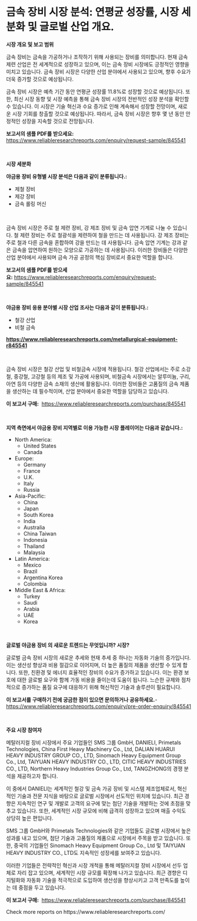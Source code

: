 <p><h1>금속 장비 시장 분석: 연평균 성장률, 시장 세분화 및 글로벌 산업 개요.</h1></p><p><strong>시장 개요 및 보고 범위</strong></p>
<p><p>금속 장비는 금속을 가공하거나 조작하기 위해 사용되는 장비를 의미합니다. 현재 금속 제련 산업은 전 세계적으로 성장하고 있으며, 이는 금속 장비 시장에도 긍정적인 영향을 미치고 있습니다. 금속 장비 시장은 다양한 산업 분야에서 사용되고 있으며, 향후 수요가 더욱 증가할 것으로 예상됩니다.</p><p>금속 장비 시장은 예측 기간 동안 연평균 성장률 11.8%로 성장할 것으로 예상됩니다. 또한, 최신 시장 동향 및 시장 예측을 통해 금속 장비 시장의 전반적인 성장 분석을 확인할 수 있습니다. 이 시장은 기술 혁신과 수요 증가로 인해 계속해서 성장할 전망이며, 새로운 시장 기회를 창출할 것으로 예상됩니다. 따라서, 금속 장비 시장은 향후 몇 년 동안 안정적인 성장을 지속할 것으로 전망됩니다.</p></p>
<p><strong>보고서의 샘플 PDF를 받으세요:</strong> <a href="https://www.reliableresearchreports.com/enquiry/request-sample/845541">https://www.reliableresearchreports.com/enquiry/request-sample/845541</a></p>
<p>&nbsp;</p>
<p><strong>시장 세분화</strong></p>
<p><strong>야금용 장비 유형별 시장 분석은 다음과 같이 분류됩니다.:</strong></p>
<p><ul><li>제철 장비</li><li>제강 장비</li><li>금속 롤링 머신</li></ul></p>
<p>&nbsp;</p>
<p><p>금속 장비 시장은 주로 철 제련 장비, 강 제조 장비 및 금속 압연 기계로 나눌 수 있습니다. 철 제련 장비는 주로 철광석을 제련하여 철을 만드는 데 사용됩니다. 강 제조 장비는 주로 철과 다른 금속을 혼합하여 강을 만드는 데 사용됩니다. 금속 압연 기계는 강과 같은 금속을 압연하여 원하는 모양으로 가공하는 데 사용됩니다. 이러한 장비들은 다양한 산업 분야에서 사용되며 금속 가공 공정의 핵심 장비로서 중요한 역할을 합니다.</p></p>
<p><strong>보고서의 샘플 PDF를 받으세요:</strong>&nbsp;<a href="https://www.reliableresearchreports.com/enquiry/request-sample/845541">https://www.reliableresearchreports.com/enquiry/request-sample/845541</a></p>
<p>&nbsp;</p>
<p><strong> 야금용 장비 응용 분야별 시장 산업 조사는 다음과 같이 분류됩니다.:</strong></p>
<p><ul><li>철강 산업</li><li>비철 금속</li></ul></p>
<p><strong><a href="https://www.reliableresearchreports.com/metallurgical-equipment-r845541">https://www.reliableresearchreports.com/metallurgical-equipment-r845541</a></strong></p>
<p>&nbsp;</p>
<p><p>금속 장비 시장은 철강 산업 및 비철금속 시장에 적용됩니다. 철강 산업에서는 주로 소강철, 중강철, 고강철 등의 제조 및 가공에 사용되며, 비철금속 시장에서는 알루미늄, 구리, 아연 등의 다양한 금속 소재의 생산에 활용됩니다. 이러한 장비들은 고품질의 금속 제품을 생산하는 데 필수적이며, 산업 분야에서 중요한 역할을 담당하고 있습니다.</p></p>
<p><strong>이 보고서 구매:</strong>&nbsp; <a href="https://www.reliableresearchreports.com/purchase/845541">https://www.reliableresearchreports.com/purchase/845541</a></p>
<p>&nbsp;</p>
<p><strong>지역 측면에서 야금용 장비 지역별로 이용 가능한 시장 플레이어는 다음과 같습니다.:</strong></p>
<p><ul>
    <li>
        North America:
        <ul>
            <li>United States</li>
            <li>Canada</li>
        </ul>
    </li>
    <li>
        Europe:
        <ul>
            <li>Germany</li>
            <li>France</li>
            <li>U.K.</li>
            <li>Italy</li>
            <li>Russia</li>
        </ul>
    </li>
    <li>
        Asia-Pacific:
        <ul>
            <li>China</li>
            <li>Japan</li>
            <li>South Korea</li>
            <li>India</li>
            <li>Australia</li>
            <li>China Taiwan</li>
            <li>Indonesia</li>
            <li>Thailand</li>
            <li>Malaysia</li>
        </ul>
    </li>
    <li>
        Latin America:
        <ul>
            <li>Mexico</li>
            <li>Brazil</li>
            <li>Argentina Korea</li>
            <li>Colombia</li>
        </ul>
    </li>
    <li>
        Middle East & Africa:
        <ul>
            <li>Turkey</li>
            <li>Saudi</li>
            <li>Arabia</li>
            <li>UAE</li>
            <li>Korea</li>
        </ul>
    </li>
    </ul></p>
<p>&nbsp;</p>
<p><strong>글로벌 야금용 장비 의 새로운 트렌드는 무엇입니까? 시장?</strong></p>
<p><p>글로벌 금속 장비 시장의 새로운 추세와 현재 추세 중 하나는 자동화 기술의 증가입니다. 이는 생산성 향상과 비용 절감으로 이어지며, 더 높은 품질의 제품을 생산할 수 있게 합니다. 또한, 친환경 및 에너지 효율적인 장비의 수요가 증가하고 있습니다. 이는 환경 보호에 대한 글로벌 요구와 함께 가동 비용을 줄이는데 도움이 됩니다. 느슨한 규제와 점차적으로 증가하는 품질 요구에 대응하기 위해 혁신적인 기술과 솔루션이 필요합니다.</p></p>
<p><strong>이 보고서를 구매하기 전에 궁금한 점이 있으면 문의하거나 공유하세요.</strong>- <a href="https://www.reliableresearchreports.com/enquiry/pre-order-enquiry/845541">https://www.reliableresearchreports.com/enquiry/pre-order-enquiry/845541</a></p>
<p>&nbsp;</p>
<p><strong>주요 시장 참여자</strong></p>
<p><p>메탈러지컬 장비 시장에서 주요 기업들인 SMS 그룹 GmbH, DANIELI, Primetals Technologies, China First Heavy Machinery Co., Ltd, DALIAN HUARUI HEAVY INDUSTRY GROUP CO., LTD, Sinomach Heavy Equipment Group Co., Ltd, TAIYUAN HEAVY INDUSTRY CO., LTD, CITIC HEAVY INDUSTRIES CO., LTD, Northern Heavy Industries Group Co., Ltd, TANGZHONG의 경쟁 분석을 제공하고자 합니다. </p><p>이 중에서 DANIELI는 세계적인 철강 및 금속 가공 장비 및 시스템 제조업체로서, 혁신적인 기술과 전문 지식을 바탕으로 글로벌 시장에서 선도적인 위치에 있습니다. 최근 경향은 지속적인 연구 및 개발로 고객의 요구에 맞는 첨단 기술을 개발하는 것에 초점을 맞추고 있습니다. 또한, 세계적인 시장 규모에 비해 급격히 성장하고 있으며 매출 수익도 상당히 높은 편입니다.</p><p>SMS 그룹 GmbH와 Primetals Technologies와 같은 기업들도 글로벌 시장에서 높은 성과를 내고 있으며, 첨단 기술과 고품질의 제품으로 시장에서 주목을 받고 있습니다. 또한, 중국의 기업들인 Sinomach Heavy Equipment Group Co., Ltd 및 TAIYUAN HEAVY INDUSTRY CO., LTD도 지속적인 성장세를 보여주고 있습니다.</p><p>이러한 기업들은 전략적인 혁신과 시장 개척을 통해 메탈러지컬 장비 시장에서 선두 업체로 자리 잡고 있으며, 세계적인 시장 규모를 확장해 나가고 있습니다. 최근 경향은 디지털화와 자동화 기술을 적극적으로 도입하여 생산성을 향상시키고 고객 만족도를 높이는 데 중점을 두고 있습니다.</p></p>
<p><strong>이 보고서 구매:</strong>&nbsp;&nbsp;<a href="https://www.reliableresearchreports.com/purchase/845541">https://www.reliableresearchreports.com/purchase/845541</a></p>
<p>Check more reports on https://www.reliableresearchreports.com/</p>